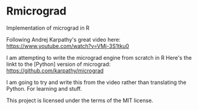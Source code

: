 # Rmicrograd
Implementation of micrograd in R

Following Andrej Karpathy's great video here:
https://www.youtube.com/watch?v=VMj-3S1tku0

I am attempting to write the micrograd engine from scratch in R
Here's the linkt to the [Python] version of micrograd:
https://github.com/karpathy/micrograd

I am going to try and write this from the video rather than
translating the Python. For learning and stuff.

This project is licensed under the terms of the MIT license.
